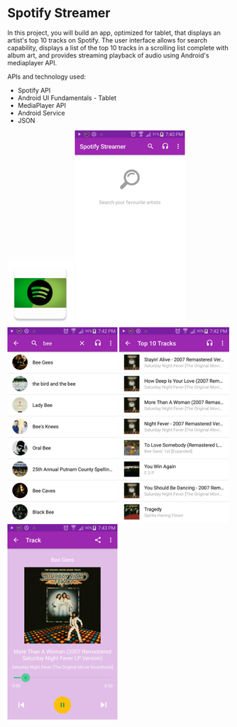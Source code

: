 # Spotify Streamer

In this project, you will build an app, optimized for tablet, that displays an artist's top 10 tracks on Spotify. The user interface allows for search capability, displays a list of the top 10 tracks in a scrolling list complete with album art, and provides streaming playback of audio using Android's mediaplayer API.

APIs and technology used:

- Spotify API
- Android UI Fundamentals - Tablet
- MediaPlayer API
- Android Service
- JSON

<img src="https://github.com/padlanau/Android-Nanodegree-Project-1-Spotify-Streamer-Stage-1-Stage2/blob/master/images/ic_launcher.png" width="148">

<img src="https://github.com/padlanau/Android-Nanodegree-Project-1-Spotify-Streamer-Stage-1-Stage2/blob/master/images/ss-01.png" width="248">

<img src="https://github.com/padlanau/Android-Nanodegree-Project-1-Spotify-Streamer-Stage-1-Stage2/blob/master/images/ss-02.png" width="248">


<img src="https://github.com/padlanau/Android-Nanodegree-Project-1-Spotify-Streamer-Stage-1-Stage2/blob/master/images/ss-03.png" width="248">


<img src="https://github.com/padlanau/Android-Nanodegree-Project-1-Spotify-Streamer-Stage-1-Stage2/blob/master/images/ss-04.png" width="248">
